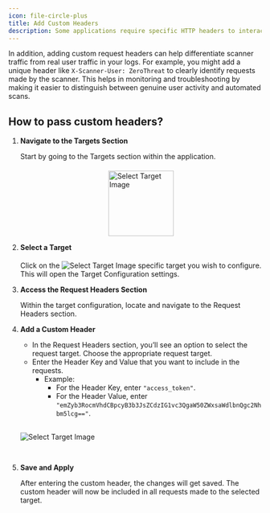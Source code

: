 ```yaml
---
icon: file-circle-plus
title: Add Custom Headers
description: Some applications require specific HTTP headers to interact with the back-end properly, such as authorization tokens, API keys, or content types. This setting ensures that those headers are sent with the requests, allowing the scanner to communicate with the application in the same way a legitimate user or service would.
---
```


In addition, adding custom request headers can help differentiate scanner traffic from real user traffic in your logs. For example, you might add a unique header like `X-Scanner-User: ZeroThreat` to clearly identify requests made by the scanner. This helps in monitoring and troubleshooting by making it easier to distinguish between genuine user activity and automated scans.

## How to pass custom headers?

1. **Navigate to the Targets Section**

   Start by going to the Targets section within the application. <img src="/Images/image (77).png" alt="Select Target Image" width="130px" style="display: block; margin:0 auto; margin-top:20px;">
   <!-- ![Target Section Image](/Images/image%20(77).png) -->

2. **Select a Target**

   Click on the <img src="/Images/image (78).png" alt="Select Target Image" style="display: inline; margin-top:5px;"> specific target you wish to configure. This will open the Target Configuration settings.

3. **Access the Request Headers Section**

   Within the target configuration, locate and navigate to the Request Headers section.

4. **Add a Custom Header**

   - In the Request Headers section, you’ll see an option to select the request target. Choose the appropriate request target.
   - Enter the Header Key and Value that you want to include in the requests.
     - Example:
       - For the Header Key, enter `"access_token"`.
       - For the Header Value, enter `"emZyb3RocmVhdCBpcyB3b3JsZCdzIG1vc3QgaW50ZWxsaWdlbnQgc2Nhbm5lcg=="`.

   <img src="/Images/image (79).png" alt="Select Target Image" style="display: inline; margin:30px 0px;">
   <!-- ::fiqure-img{source="/Images/image (79).png" alt="Custom Header Image"} -->
   <!--![Custom Header Image](/Images/image%20(79).png) -->
   <!-- :: -->

5. **Save and Apply**

   After entering the custom header, the changes will get saved. The custom header will now be included in all requests made to the selected target.
